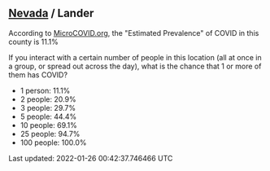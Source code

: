 
## [Nevada](/united-states/nevada) / Lander

According to [MicroCOVID.org](http://microcovid.org),
the "Estimated Prevalence" of COVID in this county is 11.1%

If you interact with a certain number of people in this location
(all at once in a group, or spread out across the day), what is the chance that
1 or more of them has COVID?

- 1 person: 11.1%
- 2 people: 20.9%
- 3 people: 29.7%
- 5 people: 44.4%
- 10 people: 69.1%
- 25 people: 94.7%
- 100 people: 100.0%

Last updated: 2022-01-26 00:42:37.746466 UTC
